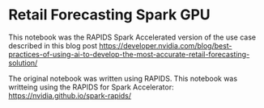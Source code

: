 # Retail Forecasting Spark GPU

This notebook was the RAPIDS Spark Accelerated version of the use case described in this blog post
https://developer.nvidia.com/blog/best-practices-of-using-ai-to-develop-the-most-accurate-retail-forecasting-solution/

The original notebook was written using RAPIDS.  This notebook was writteing using the RAPIDS for Spark Accelerator:
https://nvidia.github.io/spark-rapids/
